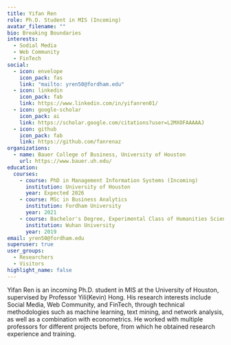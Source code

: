 ```yaml
---
title: Yifan Ren
role: Ph.D. Student in MIS (Incoming)
avatar_filename: ""
bio: Breaking Boundaries
interests:
  - Sodial Media
  - Web Community
  - FinTech
social:
  - icon: envelope
    icon_pack: fas
    link: "mailto: yren50@fordham.edu"
  - icon: linkedin
    icon_pack: fab
    link: https://www.linkedin.com/in/yifanren01/
  - icon: google-scholar
    icon_pack: ai
    link: https://scholar.google.com/citations?user=L2MXOFAAAAAJ
  - icon: github
    icon_pack: fab
    link: https://github.com/fanrenaz
organizations:
  - name: Bauer College of Business, University of Houston
    url: https://www.bauer.uh.edu/
education:
  courses:
    - course: PhD in Management Information Systems (Incoming)
      institution: University of Houston
      year: Expected 2026
    - course: MSc in Business Analytics
      institution: Fordham University
      year: 2021
    - course: Bachelor's Degree, Experimental Class of Humanities Sciences
      institution: Wuhan University
      year: 2019
email: yren50@fordham.edu
superuser: true
user_groups:
  - Researchers
  - Visitors
highlight_name: false
---
```

Yifan Ren is an incoming Ph.D. student in MIS at the University of Houston, supervised by Professor Yili(Kevin) Hong. His research interests include Social Media, Web Community, and FinTech, through technical methodologies such as machine learning, text mining, and network analysis, as well as a combination with econometrics. He worked with multiple professors for different projects before, from which he obtained research experience and training.
